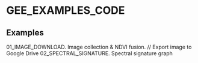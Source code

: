 # GEE_EXAMPLES_CODE
## Examples

01_IMAGE_DOWNLOAD. Image collection & NDVI fusion. // Export image to Google Drive
02_SPECTRAL_SIGNATURE. Spectral signature graph

